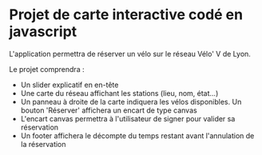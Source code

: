 # Projet de carte interactive codé en javascript

L'application permettra de réserver un vélo sur le réseau Vélo' V de Lyon.

Le projet comprendra :
- Un slider explicatif en en-tête
- Une carte du réseau affichant les stations (lieu, nom, état...)
- Un panneau à droite de la carte indiquera les vélos disponibles. Un bouton 'Réserver' affichera un encart de type canvas
- L'encart canvas permettra à l'utilisateur de signer pour valider sa réservation
- Un footer affichera le décompte du temps restant avant l'annulation de la réservation
